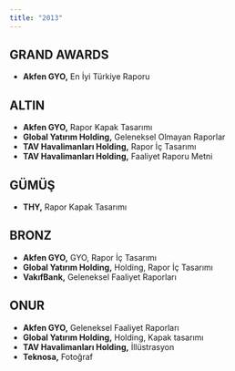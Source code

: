 ```yaml
---
title: "2013"
---
```


## GRAND AWARDS

- **Akfen GYO,** En İyi Türkiye Raporu

## ALTIN

- **Akfen GYO,** Rapor Kapak Tasarımı
- **Global Yatırım Holding,** Geleneksel Olmayan Raporlar
- **TAV Havalimanları Holding,** Rapor İç Tasarımı
- **TAV Havalimanları Holding,** Faaliyet Raporu Metni

## GÜMÜŞ

- **THY,** Rapor Kapak Tasarımı

## BRONZ

- **Akfen GYO,** GYO, Rapor İç Tasarımı
- **Global Yatırım Holding,** Holding, Rapor İç Tasarımı
- **VakıfBank,** Geleneksel Faaliyet Raporları

## ONUR

- **Akfen GYO,** Geleneksel Faaliyet Raporları
- **Global Yatırım Holding,** Holding, Kapak tasarımı
- **TAV Havalimanları Holding,** İllüstrasyon
- **Teknosa,** Fotoğraf
